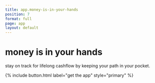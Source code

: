 ```yaml
---
title: app.money-is-in-your-hands
position: 7
format: full
page: app
layout: default
---
```


# money is in your hands
stay on track for lifelong cashflow by keeping your path in your pocket.

{% include button.html label="get the app" style="primary" %}